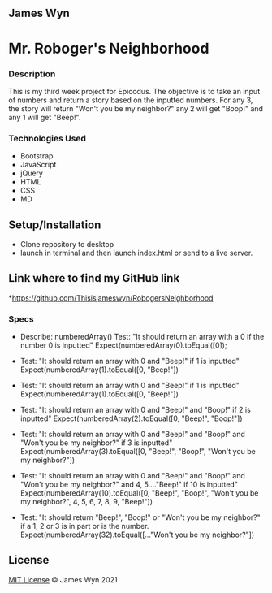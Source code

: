 ## James Wyn

# Mr. Roboger's Neighborhood


### Description
This is my third week project for Epicodus.  The objective is to take an input of numbers and return a story based on the inputted numbers.  For any 3, the story will return "Won't you be my neighbor?" any 2 will get "Boop!" and any 1 will get "Beep!".

### Technologies Used
* Bootstrap
* JavaScript
* jQuery
* HTML
* CSS
* MD

## Setup/Installation

* Clone repository to desktop
* launch in terminal and then launch index.html or send to a live server.

## Link where to find my GitHub link

*https://github.com/Thisisjameswyn/RobogersNeighborhood


### Specs

* Describe: numberedArray()
Test: "It should return an array with a 0 if the number 0 is inputted"
Expect(numberedArray(0).toEqual([0]);

* Test: "It should return an array with 0 and "Beep!" if 1 is inputted"
Expect(numberedArray(1).toEqual([0, "Beep!"])

* Test: "It should return an array with 0 and "Beep!" if 1 is inputted"
Expect(numberedArray(1).toEqual([0, "Beep!"])

* Test: "It should return an array with 0 and "Beep!" and "Boop!" if 2 is inputted"
Expect(numberedArray(2).toEqual([0, "Beep!", "Boop!"])

* Test: "It should return an array with 0 and "Beep!" and "Boop!" and "Won't you be my neighbor?" if 3 is inputted"
Expect(numberedArray(3).toEqual([0, "Beep!", "Boop!", "Won't you be my neighbor?"])

* Test: "It should return an array with 0 and "Beep!" and "Boop!" and "Won't you be my neighbor?" and 4, 5...."Beep!" if 10 is inputted"
Expect(numberedArray(10).toEqual([0, "Beep!", "Boop!", "Won't you be my neighbor?", 4, 5, 6, 7, 8, 9, "Beep!"])

* Test: "It should return "Beep!", "Boop!" or "Won't you be my neighbor?" if a 1, 2 or 3 is in part or is the number.
Expect(numberedArray(32).toEqual([..."Won't you be my neighbor?"])

## License
[MIT License](https://opensource.org/licenses/MIT)
&copy; James Wyn 2021